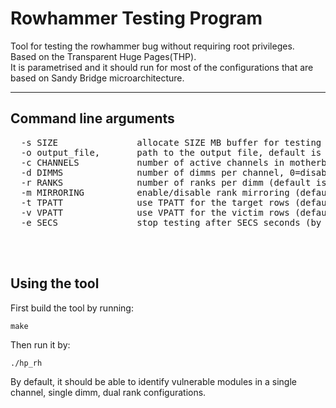 # Rowhammer Testing Program

Tool for testing the rowhammer bug without requiring root privileges.
<br>
Based on the Transparent Huge Pages(THP).
<br>
It is parametrised and it should run for most of the configurations that are based on Sandy Bridge microarchitecture.
<br>

<hr>

## Command line arguments

<pre>
  -s SIZE               allocate SIZE MB buffer for testing (default is 2 MB)
  -o output_file,       path to the output file, default is stdout
  -c CHANNELS           number of active channels in motherboard (default is 1)
  -d DIMMS              number of dimms per channel, 0=disabled,1=enabled (default is 1)
  -r RANKS              number of ranks per dimm (default is 2)
  -m MIRRORING          enable/disable rank mirroring (default is 1)
  -t TPATT              use TPATT for the target rows (default is 0xff)
  -v VPATT              use VPATT for the victim rows (default is 0x00)
  -e SECS               stop testing after SECS seconds (by default stops when all the rows are tested)
</pre>

<br>
<br>

## Using the tool

First build the tool by running:

	make

Then run it by:

	./hp_rh
    
By default, it should be able to identify vulnerable modules in a single channel, single dimm, dual rank configurations.
